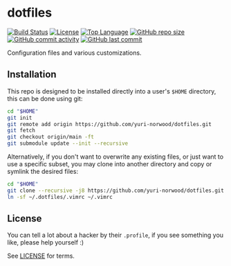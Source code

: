 # dotfiles
[![Build Status](https://travis-ci.com/yuri-norwood/dotfiles.svg?branch=main)](https://travis-ci.com/yuri-norwood/dotfiles)
[![License](https://img.shields.io/badge/License-Unlicense-blue)](LICENSE)
[![Top Language](https://img.shields.io/github/languages/top/yuri-norwood/dotfiles)](https://github.com/yuri-norwood/dotfiles)
[![GitHub repo size](https://img.shields.io/github/repo-size/yuri-norwood/dotfiles)](https://github.com/yuri-norwood/dotfiles)
[![GitHub commit activity](https://img.shields.io/github/commit-activity/w/yuri-norwood/dotfiles)](https://github.com/yuri-norwood/dotfiles)
[![GitHub last commit](https://img.shields.io/github/last-commit/yuri-norwood/dotfiles)](https://github.com/yuri-norwood/dotfiles)

Configuration files and various customizations.

## Installation

This repo is designed to be installed directly into a user's `$HOME` directory,
this can be done using git:

```sh
cd "$HOME"
git init
git remote add origin https://github.com/yuri-norwood/dotfiles.git
git fetch
git checkout origin/main -ft
git submodule update --init --recursive
```

Alternatively, if you don't want to overwrite any existing files, or just want
to use a specific subset, you may clone into another directory and copy or
symlink the desired files:

```sh
cd "$HOME"
git clone --recursive -j8 https://github.com/yuri-norwood/dotfiles.git ~/.dotfiles
ln -sf ~/.dotfiles/.vimrc ~/.vimrc
```

## License

You can tell a lot about a hacker by their `.profile`, if you see something you
like, please help yourself :)

See [LICENSE](LICENSE) for terms.
